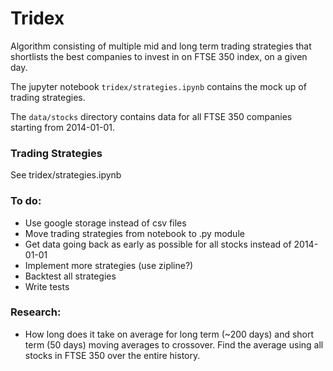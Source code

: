 # Tridex
Algorithm consisting of multiple mid and long term trading strategies that shortlists the best companies to invest in on FTSE 350 index, on a given day.

The jupyter notebook `tridex/strategies.ipynb` contains the mock up of trading strategies. 

The `data/stocks` directory contains data for all FTSE 350 companies starting from 2014-01-01.


### Trading Strategies
See tridex/strategies.ipynb


### To do:
- Use google storage instead of csv files
- Move trading strategies from notebook to .py module
- Get data going back as early as possible for all stocks instead of 2014-01-01
- Implement more strategies (use zipline?)
- Backtest all strategies
- Write tests


### Research:
- How long does it take on average for long term (~200 days) and short term (50 days) moving averages to crossover. Find the average using all stocks in FTSE 350 over the entire history. 
